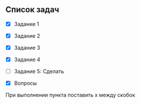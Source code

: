 ## Список задач
- [x] Задание 1 
- [x] Задание 2
- [x] Задание 3
- [x] Задание 4
- [ ] Задание 5: Сделать
- [x] Вопросы


При выполнении пункта поставить x между скобок
